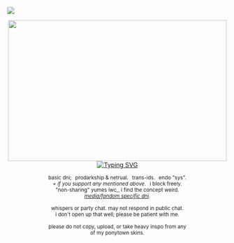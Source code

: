 ![](https://komarev.com/ghpvc/?username=zompyre&color=blue&label=Software+Instability&style=pixel)

<p align="center"> <img src="https://64.media.tumblr.com/a11b2899f3141275c63bff980a83c7c0/8cf0c84948d40482-7d/s2048x3072/f67760de03498a44d6ac2958cbaceb614fa3fa57.pnj" width="500" height="322"/> <br> <a href="https://git.io/typing-svg"><img src="https://readme-typing-svg.demolab.com?font=IM+Fell+DW+Pica&size=12&duration=1500&pause=1000&color=000094&center=true&vCenter=true&width=300&lines=you+keep+me+under+your+spell.;it's+like+i+waited+too+long.;but+all+the+scars+you+can+see%2C;they're+permanent%2C+i+am+not." alt="Typing SVG" /></a> </p>
<p align="center"> <sub> basic dni;⠀prodarkship & netrual.⠀trans-ids.⠀endo "sys". <br> <i>+ if you support any mentioned above</i>.⠀i block freely. <br> "non-sharing" yumes iwc,, i find the concept weird. <br> <i><a href="https://rentry.co/goregvt">media/fandom specific dni</a>.</i> </sub> </p>
<p align="center"> <sub> whispers or party chat. may not respond in public chat. <br> i don't open up that well; please be patient with me. </sub> </p>
<p align="center"> <sub> please do not copy, upload, or take heavy inspo from any <br> of my ponytown skins. </sub> </p>
